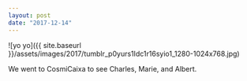 ```yaml
---
layout: post
date: "2017-12-14"
---
```


![yo yo]({{ site.baseurl }}/assets/images/2017/tumblr_p0yurs1Idc1r16syio1_1280-1024x768.jpg)

We went to CosmiCaixa to see Charles, Marie, and Albert.
